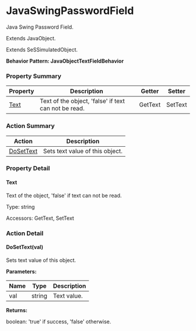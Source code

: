 # JavaSwingPasswordField

Java Swing Password Field.
 
Extends <link displaytype="text" defaultstyle="true" type="topiclink" href="JavaObject" styleclass="Normal" translate="true">JavaObject</link>.

Extends SeSSimulatedObject.





**Behavior Pattern: JavaObjectTextFieldBehavior**


<!-- ============================== property summary ========================== -->

	

### Property Summary

| **Property** | **Description** | **Getter** | **Setter** |
| ------------ | --------------- | ---------- | ---------- |
| [Text](#Text) | Text of the object, 'false' if text can not be read. | GetText | SetText |



	
<!-- ============================== action summary ========================== -->



### Action Summary

|  **Action** | **Description** | 
| ----------- | --------------- |
|	[DoSetText](#DoSetText) | Sets text value of this object. |




<!-- ============================== property detail ========================== -->
	
### Property Detail
		
<a name="Text"></a>
#### Text


Text of the object, 'false' if text can not be read.

			
	
			
Type: string
			
			
Accessors: GetText, SetText
			
		
	
	
<!-- ============================== action detail ========================== -->
	
### Action Detail
		
<a name="DoSetText"></a>    
#### DoSetText(val)

Sets text value of this object.


**Parameters:**

|	**Name** | **Type** | **Description** |
| ---------- | -------- | --------------- |
| val | string |	Text value. |




**Returns:**

boolean: 'true' if success, 'false' otherwise.



<a name="see.also.javaswingpasswordfield.dosettext"></a>

	

